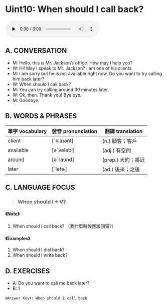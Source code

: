 # Uint10: When should I call back?

<audio controls preload="none"><source src="https://channelplus.ner.gov.tw/api/audio/5ad2e651f95e3500064f4382"></audio>

## A. CONVERSATION
* M: Hello, this is Mr. Jackson’s office. How may I help you?
* W: Hi! May I speak to Mr. Jackson? I am one of his clients.
* M: I am sorry but he is not available right now. Do you want to try calling him back later?
* W: When should I call back?
* M: You can try calling around 30 minutes later.
* W: Ok, then. Thank you! Bye bye.
* M: Goodbye.

## B. WORDS & PHRASES
單字 vocabulary|發音 pronunciation|翻譯 translation
---|---|---
client |[ˋklaɪәnt]|(n.) 顧客；客戶
available |[әˋvelәb!]|(adj.) 有空的
around |[әˋraund]|(prep.) 大約；將近
later |[ˋletɚ]|(ad.) 後來；之後

## C. LANGUAGE FOCUS
> ### When should I + V?

#### 《Note》
1.  When should I call back? （我什麼時候應該回電?）

#### 《Examples》
1. When should I dial back?
1. When should I write back?

## D. EXERCISES
* A: Do you want to call me back later?
* B: ?

`《Answer Key》: When should I call back`